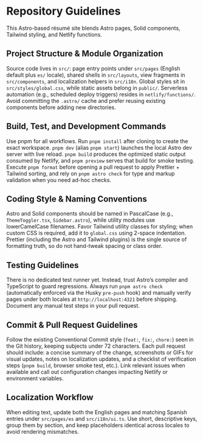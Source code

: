 # Repository Guidelines

This Astro-based résumé site blends Astro pages, Solid components, Tailwind styling, and Netlify functions.

## Project Structure & Module Organization

Source code lives in `src/`: page entry points under `src/pages` (English default plus `es/` locale), shared shells in `src/layouts`, view fragments in `src/components`, and localization helpers in `src/i18n`. Global styles sit in `src/styles/global.css`, while static assets belong in `public/`. Serverless automation (e.g., scheduled deploy triggers) resides in `netlify/functions/`. Avoid committing the `.astro/` cache and prefer reusing existing components before adding new directories.

## Build, Test, and Development Commands

Use pnpm for all workflows. Run `pnpm install` after cloning to create the exact workspace. `pnpm dev` (alias `pnpm start`) launches the local Astro dev server with live reload. `pnpm build` produces the optimized static output consumed by Netlify, and `pnpm preview` serves that build for smoke testing. Execute `pnpm format` before opening a pull request to apply Prettier + Tailwind sorting, and rely on `pnpm astro check` for type and markup validation when you need ad-hoc checks.

## Coding Style & Naming Conventions

Astro and Solid components should be named in PascalCase (e.g., `ThemeToggler.tsx`, `Sidebar.astro`), while utility modules use lowerCamelCase filenames. Favor Tailwind utility classes for styling; when custom CSS is required, add it to `global.css` using 2-space indentation. Prettier (including the Astro and Tailwind plugins) is the single source of formatting truth, so do not hand-tweak spacing or class order.

## Testing Guidelines

There is no dedicated test runner yet. Instead, trust Astro’s compiler and TypeScript to guard regressions. Always run `pnpm astro check` (automatically enforced via the Husky `pre-push` hook) and manually verify pages under both locales at `http://localhost:4321` before shipping. Document any manual test steps in your pull request.

## Commit & Pull Request Guidelines

Follow the existing Conventional Commit style (`feat:`, `fix:`, `chore:`) seen in the Git history, keeping subjects under 72 characters. Each pull request should include: a concise summary of the change, screenshots or GIFs for visual updates, notes on localization updates, and a checklist of verification steps (`pnpm build`, browser smoke test, etc.). Link relevant issues when available and call out configuration changes impacting Netlify or environment variables.

## Localization Workflow

When editing text, update both the English pages and matching Spanish entries under `src/pages/es` and `src/i18n/ui.ts`. Use short, descriptive keys, group them by section, and keep placeholders identical across locales to avoid rendering mismatches.
